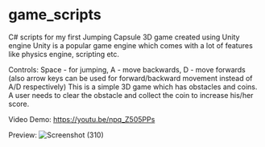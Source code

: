 # game_scripts
C# scripts for my first Jumping Capsule 3D game created using Unity engine
Unity is a popular game engine which comes with a lot of features like physics engine, scripting etc.

Controls: Space - for jumping, A - move backwards, D - move forwards (also arrow keys can be used for forward/backward movement instead of A/D respectively)
This is a simple 3D game which has obstacles and coins. A user needs to clear the obstacle and collect the coin to increase his/her score.

Video Demo: https://youtu.be/npq_Z505PPs

Preview:
![Screenshot (310)](https://user-images.githubusercontent.com/83136054/159842982-7309e3bf-07f2-401b-aa83-a354b9f97915.png)
